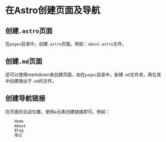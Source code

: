 # 在Astro创建页面及导航

## 创建`.astro`页面

在`pages`目录中，创建`.astro`页面。例如：`about.astro`文件。

## 创建`.md`页面

还可以使用markdown来创建页面，如在`pages`目录中，新建`.md`文件夹，再在其中创建类似于`.md`的文件。

## 创建导航链接

在页面的合适位置，使用a元素创建链接即可。例如：

```html
    Home
    About
    Blog
    笔记
```
